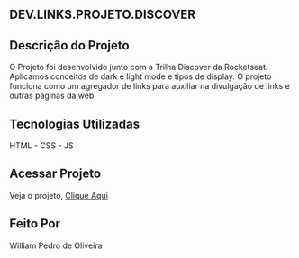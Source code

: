 ## DEV.LINKS.PROJETO.DISCOVER

## Descrição do Projeto 
O Projeto foi desenvolvido junto com a Trilha Discover da Rocketseat. 
Aplicamos conceitos de dark e light mode e tipos de display.
O projeto funciona como um agregador de links para auxiliar na divulgação de links e outras páginas da web.


## Tecnologias Utilizadas
HTML - CSS - JS

## Acessar Projeto
Veja o projeto, [Clique Aqui](https://fincao.github.io/Dev-Link/)


## Feito Por 
William Pedro de Oliveira
